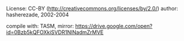License: CC-BY (http://creativecommons.org/licenses/by/2.0/)
author: hasherezade, 2002-2004

compile with: TASM, mirror: https://drive.google.com/open?id=0Bzb5kQFOXkiSVDR1NlNadmZrMVE
